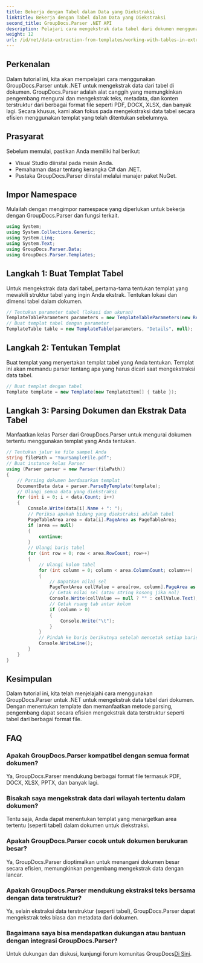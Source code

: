 ```yaml
---
title: Bekerja dengan Tabel dalam Data yang Diekstraksi
linktitle: Bekerja dengan Tabel dalam Data yang Diekstraksi
second_title: GroupDocs.Parser .NET API
description: Pelajari cara mengekstrak data tabel dari dokumen menggunakan GroupDocs.Parser untuk .NET. Parsing konten terstruktur secara efisien dengan templat yang telah ditentukan sebelumnya.
weight: 12
url: /id/net/data-extraction-from-templates/working-with-tables-in-extracted-data/
---
```

## Perkenalan
Dalam tutorial ini, kita akan mempelajari cara menggunakan GroupDocs.Parser untuk .NET untuk mengekstrak data dari tabel di dokumen. GroupDocs.Parser adalah alat canggih yang memungkinkan pengembang mengurai dan mengekstrak teks, metadata, dan konten terstruktur dari berbagai format file seperti PDF, DOCX, XLSX, dan banyak lagi. Secara khusus, kami akan fokus pada mengekstraksi data tabel secara efisien menggunakan templat yang telah ditentukan sebelumnya.
## Prasyarat
Sebelum memulai, pastikan Anda memiliki hal berikut:
- Visual Studio diinstal pada mesin Anda.
- Pemahaman dasar tentang kerangka C# dan .NET.
- Pustaka GroupDocs.Parser diinstal melalui manajer paket NuGet.

## Impor Namespace
Mulailah dengan mengimpor namespace yang diperlukan untuk bekerja dengan GroupDocs.Parser dan fungsi terkait.
```csharp
using System;
using System.Collections.Generic;
using System.Linq;
using System.Text;
using GroupDocs.Parser.Data;
using GroupDocs.Parser.Templates;
```
## Langkah 1: Buat Templat Tabel
Untuk mengekstrak data dari tabel, pertama-tama tentukan templat yang mewakili struktur tabel yang ingin Anda ekstrak. Tentukan lokasi dan dimensi tabel dalam dokumen.
```csharp
// Tentukan parameter tabel (lokasi dan ukuran)
TemplateTableParameters parameters = new TemplateTableParameters(new Rectangle(new Point(35, 320), new Size(530, 55)), null);
// Buat templat tabel dengan parameter
TemplateTable table = new TemplateTable(parameters, "Details", null);
```
## Langkah 2: Tentukan Templat
Buat templat yang menyertakan templat tabel yang Anda tentukan. Templat ini akan memandu parser tentang apa yang harus dicari saat mengekstraksi data tabel.
```csharp
// Buat templat dengan tabel
Template template = new Template(new TemplateItem[] { table });
```
## Langkah 3: Parsing Dokumen dan Ekstrak Data Tabel
Manfaatkan kelas Parser dari GroupDocs.Parser untuk mengurai dokumen tertentu menggunakan templat yang Anda tentukan.
```csharp
// Tentukan jalur ke file sampel Anda
string filePath = "YourSampleFile.pdf";
// Buat instance kelas Parser
using (Parser parser = new Parser(filePath))
{
    // Parsing dokumen berdasarkan templat
    DocumentData data = parser.ParseByTemplate(template);
    // Ulangi semua data yang diekstraksi
    for (int i = 0; i < data.Count; i++)
    {
        Console.Write(data[i].Name + ": ");
        // Periksa apakah bidang yang diekstraksi adalah tabel
        PageTableArea area = data[i].PageArea as PageTableArea;
        if (area == null)
        {
            continue;
        }
        // Ulangi baris tabel
        for (int row = 0; row < area.RowCount; row++)
        {
            // Ulangi kolom tabel
            for (int column = 0; column < area.ColumnCount; column++)
            {
                // Dapatkan nilai sel
                PageTextArea cellValue = area[row, column].PageArea as PageTextArea;
                // Cetak nilai sel (atau string kosong jika nol)
                Console.Write(cellValue == null ? "" : cellValue.Text);
                // Cetak ruang tab antar kolom
                if (column > 0)
                {
                    Console.Write("\t");
                }
            }
            // Pindah ke baris berikutnya setelah mencetak setiap baris
            Console.WriteLine();
        }
    }
}
```

## Kesimpulan
Dalam tutorial ini, kita telah menjelajahi cara menggunakan GroupDocs.Parser untuk .NET untuk mengekstrak data tabel dari dokumen. Dengan menentukan template dan memanfaatkan metode parsing, pengembang dapat secara efisien mengekstrak data terstruktur seperti tabel dari berbagai format file.

## FAQ
### Apakah GroupDocs.Parser kompatibel dengan semua format dokumen?
Ya, GroupDocs.Parser mendukung berbagai format file termasuk PDF, DOCX, XLSX, PPTX, dan banyak lagi.
### Bisakah saya mengekstrak data dari wilayah tertentu dalam dokumen?
Tentu saja, Anda dapat menentukan templat yang menargetkan area tertentu (seperti tabel) dalam dokumen untuk diekstraksi.
### Apakah GroupDocs.Parser cocok untuk dokumen berukuran besar?
Ya, GroupDocs.Parser dioptimalkan untuk menangani dokumen besar secara efisien, memungkinkan pengembang mengekstrak data dengan lancar.
### Apakah GroupDocs.Parser mendukung ekstraksi teks bersama dengan data terstruktur?
Ya, selain ekstraksi data terstruktur (seperti tabel), GroupDocs.Parser dapat mengekstrak teks biasa dan metadata dari dokumen.
### Bagaimana saya bisa mendapatkan dukungan atau bantuan dengan integrasi GroupDocs.Parser?
 Untuk dukungan dan diskusi, kunjungi forum komunitas GroupDocs[Di Sini](https://forum.groupdocs.com/c/parser/17).